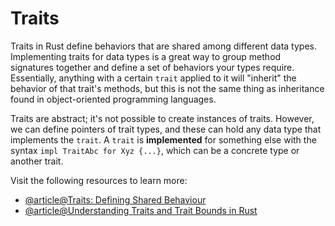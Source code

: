 # Traits

Traits in Rust define behaviors that are shared among different data types. Implementing traits for data types is a great way to group method signatures together and define a set of behaviors your types require. Essentially, anything with a certain `trait` applied to it will "inherit" the behavior of that trait's methods, but this is not the same thing as inheritance found in object-oriented programming languages.

Traits are abstract; it's not possible to create instances of traits. However, we can define pointers of trait types, and these can hold any data type that implements the `trait`. A `trait` is **implemented** for something else with the syntax `impl TraitAbc for Xyz {...}`, which can be a concrete type or another trait.

Visit the following resources to learn more:

- [@article@Traits: Defining Shared Behaviour](https://doc.rust-lang.org/book/ch10-02-traits.html)
- [@article@Understanding Traits and Trait Bounds in Rust](https://leapcell.medium.com/understanding-traits-and-trait-bounds-in-rust-d575f19dd649)
